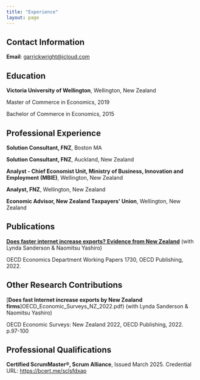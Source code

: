 ```yaml
---
title: "Experience"
layout: page
---
```


## Contact Information


**Email**: garrickwright@icloud.com


## Education


**Victoria University of Wellington**, Wellington, New Zealand

Master of Commerce in Economics, 2019

Bachelor of Commerce in Economics, 2015


## Professional Experience


**Solution Consultant, FNZ**, Boston MA

**Solution Consultant, FNZ**, Auckland, New Zealand

**Analyst - Chief Economist Unit, Ministry of Business, Innovation and Employment (MBIE)**, Wellington, New Zealand

**Analyst, FNZ**, Wellington, New Zealand

**Economic Advisor, New Zealand Taxpayers' Union**, Wellington, New Zealand


## Publications

[**Does faster internet increase exports? Evidence from New Zealand**](OECD_Economics_Department_Working_Papers_No_1730.pdf) (with Lynda Sanderson & Naomitsu Yashiro)

OECD Economics Department Working Papers 1730, OECD Publishing, 2022. 


## Other Research Contributions

[**Does fast Internet increase exports by New Zealand firms**]OECD_Economic_Surveys_NZ_2022.pdf) (with Lynda Sanderson & Naomitsu Yashiro)

OECD Economic Surveys: New Zealand 2022, OECD Publishing, 2022. p.97-100


## Professional Qualifications

**Certified ScrumMaster®, Scrum Alliance**, Issued March 2025. Credential URL: <https://bcert.me/sclsfdxap>
